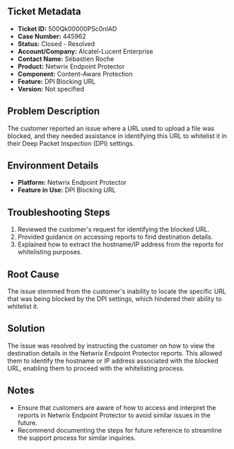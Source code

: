 ## Ticket Metadata
- **Ticket ID:** 500Qk00000PSc0nIAD
- **Case Number:** 445962
- **Status:** Closed - Resolved
- **Account/Company:** Alcatel-Lucent Enterprise
- **Contact Name:** Sébastien Roche
- **Product:** Netwrix Endpoint Protector
- **Component:** Content-Aware Protection
- **Feature:** DPI Blocking URL
- **Version:** Not specified

## Problem Description
The customer reported an issue where a URL used to upload a file was blocked, and they needed assistance in identifying this URL to whitelist it in their Deep Packet Inspection (DPI) settings.

## Environment Details
- **Platform:** Netwrix Endpoint Protector
- **Feature in Use:** DPI Blocking URL

## Troubleshooting Steps
1. Reviewed the customer's request for identifying the blocked URL.
2. Provided guidance on accessing reports to find destination details.
3. Explained how to extract the hostname/IP address from the reports for whitelisting purposes.

## Root Cause
The issue stemmed from the customer's inability to locate the specific URL that was being blocked by the DPI settings, which hindered their ability to whitelist it.

## Solution
The issue was resolved by instructing the customer on how to view the destination details in the Netwrix Endpoint Protector reports. This allowed them to identify the hostname or IP address associated with the blocked URL, enabling them to proceed with the whitelisting process.

## Notes
- Ensure that customers are aware of how to access and interpret the reports in Netwrix Endpoint Protector to avoid similar issues in the future.
- Recommend documenting the steps for future reference to streamline the support process for similar inquiries.